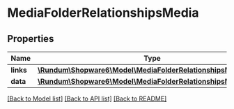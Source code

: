 # MediaFolderRelationshipsMedia

## Properties
Name | Type | Description | Notes
------------ | ------------- | ------------- | -------------
**links** | [**\Rundum\Shopware6\Model\MediaFolderRelationshipsMediaLinks**](MediaFolderRelationshipsMediaLinks.md) |  | [optional] 
**data** | [**\Rundum\Shopware6\Model\MediaFolderRelationshipsMediaData[]**](MediaFolderRelationshipsMediaData.md) |  | [optional] 

[[Back to Model list]](../../README.md#documentation-for-models) [[Back to API list]](../../README.md#documentation-for-api-endpoints) [[Back to README]](../../README.md)

